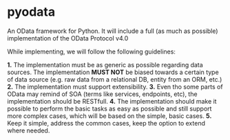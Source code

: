 pyodata
=======

An OData framework for Python. It will include a full (as much as possible) implementation of the OData Protocol v4.0

While implementing, we will follow the following guidelines:

**1.** The implementation must be as generic as possible regarding data sources. The implementation **MUST NOT** be biased towards a certain type of data source (e.g. raw data from a relational DB, entity from an ORM, etc.)
**2.** The implementation must support extensibility.
**3.** Even tho some parts of OData may remind of SOA (terms like services, endpoints, etc), the implementation should be RESTfull.
**4.** The implementation should make it possible to perform the basic tasks as easy as possible and still support more complex cases, which will be based on the simple, basic cases.
**5.** Keep it simple, address the common cases, keep the option to extend where needed.
